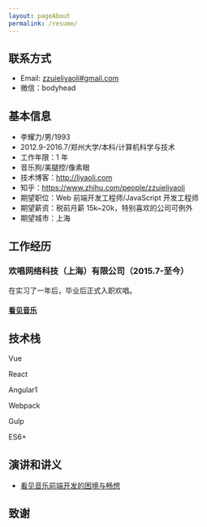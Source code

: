 ```yaml
---
layout: pageAbout
permalink: /resume/
---
```


## 联系方式

- Email: <a href="mailto:zzuieliyaoli@gmail.com">zzuieliyaoli#gmail.com</a>
- 微信：bodyhead

## 基本信息

- 李耀力/男/1993
- 2012.9-2016.7/郑州大学/本科/计算机科学与技术
- 工作年限：1 年
- 音乐狗/美腿控/像素眼
- 技术博客：<a href="http://liyaoli.com" target="_blank">http://liyaoli.com</a>
- 知乎：<a href="https://www.zhihu.com/people/zzuieliyaoli" target="_blank">https://www.zhihu.com/people/zzuieliyaoli</a> 
- 期望职位：Web 前端开发工程师/JavaScript 开发工程师 
- 期望薪资：税前月薪 15k~20k，特别喜欢的公司可例外
- 期望城市：上海

## 工作经历

### 欢唱网络科技（上海）有限公司（2015.7-至今）

在实习了一年后，毕业后正式入职欢唱。

#### [看见音乐](http://www.kanjian.com)

## 技术栈

Vue

React

Angular1

Webpack

Gulp

ES6+

## 演讲和讲义

- [看见音乐前端开发的困境与畅想](/sliders/Architecture.html)  

## 致谢
